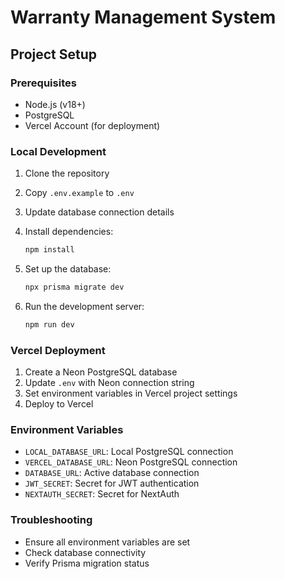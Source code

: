# Warranty Management System

## Project Setup

### Prerequisites
- Node.js (v18+)
- PostgreSQL
- Vercel Account (for deployment)

### Local Development

1. Clone the repository
2. Copy `.env.example` to `.env`
3. Update database connection details
4. Install dependencies:
   ```bash
   npm install
   ```

5. Set up the database:
   ```bash
   npx prisma migrate dev
   ```

6. Run the development server:
   ```bash
   npm run dev
   ```

### Vercel Deployment

1. Create a Neon PostgreSQL database
2. Update `.env` with Neon connection string
3. Set environment variables in Vercel project settings
4. Deploy to Vercel

### Environment Variables

- `LOCAL_DATABASE_URL`: Local PostgreSQL connection
- `VERCEL_DATABASE_URL`: Neon PostgreSQL connection
- `DATABASE_URL`: Active database connection
- `JWT_SECRET`: Secret for JWT authentication
- `NEXTAUTH_SECRET`: Secret for NextAuth

### Troubleshooting

- Ensure all environment variables are set
- Check database connectivity
- Verify Prisma migration status